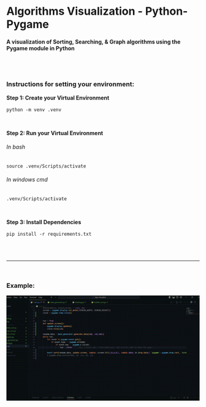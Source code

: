 # Algorithms Visualization - Python-Pygame
#### A visualization of Sorting, Searching, & Graph algorithms using the Pygame module in Python

<br>
<br>

### Instructions for setting your environment:
**Step 1: Create your Virtual Environment**
```
python -m venv .venv
```

<br>

**Step 2: Run your Virtual Environment**


<h6>In bash</h6>

```
source .venv/Scripts/activate
```
<h6>In windows cmd</h6>

```
.venv/Scripts/activate
```

<br>

**Step 3: Install Dependencies**
```
pip install -r requirements.txt
```

<br>
<br>

---

<br>

### Example:
![](./imgs/sort.gif)